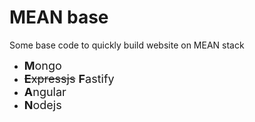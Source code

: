 # MEAN base 
Some base code to quickly build website on MEAN stack
- <font size="4"> **M**ongo </font>
- <font size="4"> ~~**E**xpressjs~~ **F**astify </font>
- <font size="4"> **A**ngular </font>
- <font size="4"> **N**odejs </font>